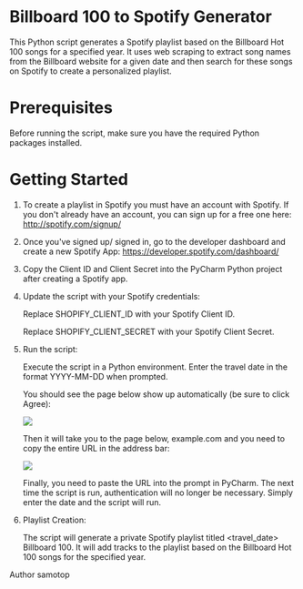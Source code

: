 # Billboard 100 to Spotify Generator
This Python script generates a Spotify playlist based on the Billboard Hot 100 songs for a specified year. It uses web scraping to extract song names from the Billboard website for a given date and then search for these songs on Spotify to create a personalized playlist.

# Prerequisites
Before running the script, make sure you have the required Python packages installed. 

# Getting Started

1. To create a playlist in Spotify you must have an account with Spotify. If you don't already have an account, you can sign up for a free one here: http://spotify.com/signup/

2. Once you've signed up/ signed in, go to the developer dashboard and create a new Spotify App: https://developer.spotify.com/dashboard/
3. Copy the Client ID and Client Secret into the PyCharm Python project after creating a Spotify app.
4. Update the script with your Spotify credentials:
   
    Replace SHOPIFY_CLIENT_ID with your Spotify Client ID.
  
    Replace SHOPIFY_CLIENT_SECRET with your Spotify Client Secret.
5. Run the script:
   
    Execute the script in a Python environment.
    Enter the travel date in the format YYYY-MM-DD when prompted.

    You should see the page below show up automatically (be sure to click Agree):
   
    <img src="https://img-c.udemycdn.com/redactor/raw/2020-08-12_15-29-07-8ba3fc5c277b107461713b02e4258407.png" />

   Then it will take you to the page below, example.com and you need to copy the entire URL in the address bar:
   
   <img src="https://img-c.udemycdn.com/redactor/raw/2020-08-12_15-32-02-17be790a8783bf4fdc4eeff77b497044.png" />

   Finally, you need to paste the URL into the prompt in PyCharm. 
   The next time the script is run, authentication will no longer be necessary. Simply enter the date and the script will run.
7. Playlist Creation:

   The script will generate a private Spotify playlist titled <travel_date> Billboard 100.
   It will add tracks to the playlist based on the Billboard Hot 100 songs for the specified year.

Author 
samotop
